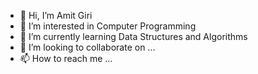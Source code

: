 - 👋 Hi, I’m Amit Giri
- 👀 I’m interested in Computer Programming
- 🌱 I’m currently learning Data Structures and Algorithms
- 💞️ I’m looking to collaborate on ...
- 📫 How to reach me ... 

<!---
Amitgiri772/Amitgiri772 is a ✨ special ✨ repository because its `README.md` (this file) appears on your GitHub profile.
You can click the Preview link to take a look at your changes.
--->
